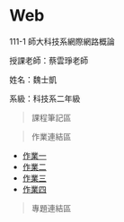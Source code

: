 # Web
111-1 師大科技系網際網路概論

授課老師：蔡雲琤老師

姓名：魏士凱

系級：科技系二年級

>課程筆記區


>作業連結區
+ [作業一](https://youtu.be/TV-MQ8EgHlI)
+ [作業二](https://youtu.be/pZL3aF1Iu70)
+ [作業三](https://youtu.be/lu0vb8R0z3E)
+ [作業四](https://youtu.be/SZJLZI_zNuM)

>專題連結區

